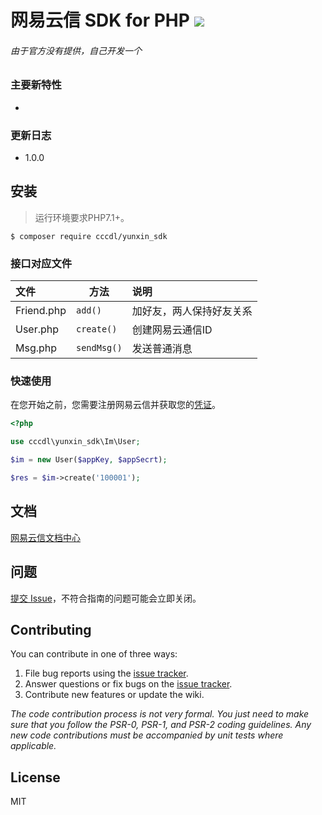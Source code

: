 #  网易云信 SDK for PHP  ![](https://id.163yun.com/res/images/logo@2x.png)
###### 由于官方没有提供，自己开发一个

### 主要新特性

* 

### 更新日志
- 1.0.0 

## 安装
> 运行环境要求PHP7.1+。
```shell
$ composer require cccdl/yunxin_sdk
```

### 接口对应文件

| 文件                       | 方法                 |  说明    |
| :-----------------------  | --------------         |  :----    |
| Friend.php        | `add()`       | 加好友，两人保持好友关系 |
| User.php        | `create()`       | 创建网易云通信ID |
| Msg.php        | `sendMsg()`       | 发送普通消息 |



### 快速使用
在您开始之前，您需要注册网易云信并获取您的[凭证](https://dev.yunxin.163.com)。


```php
<?php

use cccdl\yunxin_sdk\Im\User;

$im = new User($appKey, $appSecrt);

$res = $im->create('100001');
```

## 文档

[网易云信文档中心](https://dev.yunxin.163.com/)

## 问题
[提交 Issue](https://github.com/cccdl/yunxin_sdk/issues)，不符合指南的问题可能会立即关闭。


## Contributing

You can contribute in one of three ways:

1. File bug reports using the [issue tracker](https://github.com/cccdl/yunxin_sdk/issues).
2. Answer questions or fix bugs on the [issue tracker](https://github.com/cccdl/yunxin_sdk/issues).
3. Contribute new features or update the wiki.

_The code contribution process is not very formal. You just need to make sure that you follow the PSR-0, PSR-1, and PSR-2 coding guidelines. Any new code contributions must be accompanied by unit tests where applicable._

## License

MIT